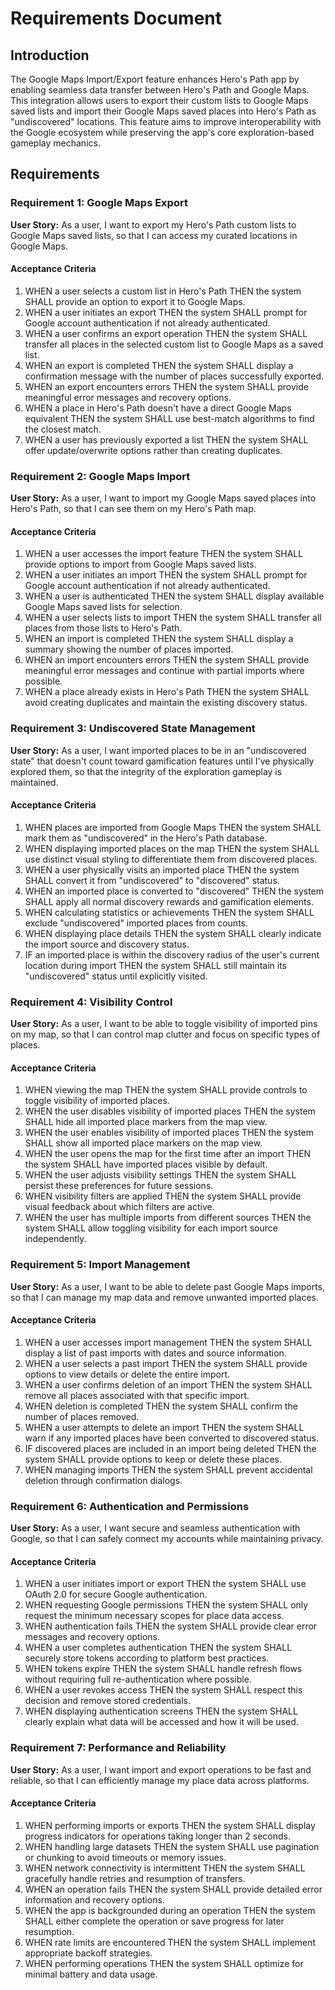 # Requirements Document

## Introduction

The Google Maps Import/Export feature enhances Hero's Path app by enabling seamless data transfer between Hero's Path and Google Maps. This integration allows users to export their custom lists to Google Maps saved lists and import their Google Maps saved places into Hero's Path as "undiscovered" locations. This feature aims to improve interoperability with the Google ecosystem while preserving the app's core exploration-based gameplay mechanics.

## Requirements

### Requirement 1: Google Maps Export

**User Story:** As a user, I want to export my Hero's Path custom lists to Google Maps saved lists, so that I can access my curated locations in Google Maps.

#### Acceptance Criteria

1. WHEN a user selects a custom list in Hero's Path THEN the system SHALL provide an option to export it to Google Maps.
2. WHEN a user initiates an export THEN the system SHALL prompt for Google account authentication if not already authenticated.
3. WHEN a user confirms an export operation THEN the system SHALL transfer all places in the selected custom list to Google Maps as a saved list.
4. WHEN an export is completed THEN the system SHALL display a confirmation message with the number of places successfully exported.
5. WHEN an export encounters errors THEN the system SHALL provide meaningful error messages and recovery options.
6. WHEN a place in Hero's Path doesn't have a direct Google Maps equivalent THEN the system SHALL use best-match algorithms to find the closest match.
7. WHEN a user has previously exported a list THEN the system SHALL offer update/overwrite options rather than creating duplicates.

### Requirement 2: Google Maps Import

**User Story:** As a user, I want to import my Google Maps saved places into Hero's Path, so that I can see them on my Hero's Path map.

#### Acceptance Criteria

1. WHEN a user accesses the import feature THEN the system SHALL provide options to import from Google Maps saved lists.
2. WHEN a user initiates an import THEN the system SHALL prompt for Google account authentication if not already authenticated.
3. WHEN a user is authenticated THEN the system SHALL display available Google Maps saved lists for selection.
4. WHEN a user selects lists to import THEN the system SHALL transfer all places from those lists to Hero's Path.
5. WHEN an import is completed THEN the system SHALL display a summary showing the number of places imported.
6. WHEN an import encounters errors THEN the system SHALL provide meaningful error messages and continue with partial imports where possible.
7. WHEN a place already exists in Hero's Path THEN the system SHALL avoid creating duplicates and maintain the existing discovery status.

### Requirement 3: Undiscovered State Management

**User Story:** As a user, I want imported places to be in an "undiscovered state" that doesn't count toward gamification features until I've physically explored them, so that the integrity of the exploration gameplay is maintained.

#### Acceptance Criteria

1. WHEN places are imported from Google Maps THEN the system SHALL mark them as "undiscovered" in the Hero's Path database.
2. WHEN displaying imported places on the map THEN the system SHALL use distinct visual styling to differentiate them from discovered places.
3. WHEN a user physically visits an imported place THEN the system SHALL convert it from "undiscovered" to "discovered" status.
4. WHEN an imported place is converted to "discovered" THEN the system SHALL apply all normal discovery rewards and gamification elements.
5. WHEN calculating statistics or achievements THEN the system SHALL exclude "undiscovered" imported places from counts.
6. WHEN displaying place details THEN the system SHALL clearly indicate the import source and discovery status.
7. IF an imported place is within the discovery radius of the user's current location during import THEN the system SHALL still maintain its "undiscovered" status until explicitly visited.

### Requirement 4: Visibility Control

**User Story:** As a user, I want to be able to toggle visibility of imported pins on my map, so that I can control map clutter and focus on specific types of places.

#### Acceptance Criteria

1. WHEN viewing the map THEN the system SHALL provide controls to toggle visibility of imported places.
2. WHEN the user disables visibility of imported places THEN the system SHALL hide all imported place markers from the map view.
3. WHEN the user enables visibility of imported places THEN the system SHALL show all imported place markers on the map view.
4. WHEN the user opens the map for the first time after an import THEN the system SHALL have imported places visible by default.
5. WHEN the user adjusts visibility settings THEN the system SHALL persist these preferences for future sessions.
6. WHEN visibility filters are applied THEN the system SHALL provide visual feedback about which filters are active.
7. WHEN the user has multiple imports from different sources THEN the system SHALL allow toggling visibility for each import source independently.

### Requirement 5: Import Management

**User Story:** As a user, I want to be able to delete past Google Maps imports, so that I can manage my map data and remove unwanted imported places.

#### Acceptance Criteria

1. WHEN a user accesses import management THEN the system SHALL display a list of past imports with dates and source information.
2. WHEN a user selects a past import THEN the system SHALL provide options to view details or delete the entire import.
3. WHEN a user confirms deletion of an import THEN the system SHALL remove all places associated with that specific import.
4. WHEN deletion is completed THEN the system SHALL confirm the number of places removed.
5. WHEN a user attempts to delete an import THEN the system SHALL warn if any imported places have been converted to discovered status.
6. IF discovered places are included in an import being deleted THEN the system SHALL provide options to keep or delete these places.
7. WHEN managing imports THEN the system SHALL prevent accidental deletion through confirmation dialogs.

### Requirement 6: Authentication and Permissions

**User Story:** As a user, I want secure and seamless authentication with Google, so that I can safely connect my accounts while maintaining privacy.

#### Acceptance Criteria

1. WHEN a user initiates import or export THEN the system SHALL use OAuth 2.0 for secure Google authentication.
2. WHEN requesting Google permissions THEN the system SHALL only request the minimum necessary scopes for place data access.
3. WHEN authentication fails THEN the system SHALL provide clear error messages and recovery options.
4. WHEN a user completes authentication THEN the system SHALL securely store tokens according to platform best practices.
5. WHEN tokens expire THEN the system SHALL handle refresh flows without requiring full re-authentication where possible.
6. WHEN a user revokes access THEN the system SHALL respect this decision and remove stored credentials.
7. WHEN displaying authentication screens THEN the system SHALL clearly explain what data will be accessed and how it will be used.

### Requirement 7: Performance and Reliability

**User Story:** As a user, I want import and export operations to be fast and reliable, so that I can efficiently manage my place data across platforms.

#### Acceptance Criteria

1. WHEN performing imports or exports THEN the system SHALL display progress indicators for operations taking longer than 2 seconds.
2. WHEN handling large datasets THEN the system SHALL use pagination or chunking to avoid timeouts or memory issues.
3. WHEN network connectivity is intermittent THEN the system SHALL gracefully handle retries and resumption of transfers.
4. WHEN an operation fails THEN the system SHALL provide detailed error information and recovery options.
5. WHEN the app is backgrounded during an operation THEN the system SHALL either complete the operation or save progress for later resumption.
6. WHEN rate limits are encountered THEN the system SHALL implement appropriate backoff strategies.
7. WHEN performing operations THEN the system SHALL optimize for minimal battery and data usage.